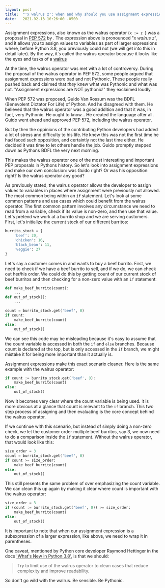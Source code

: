 ```yaml
---
layout: post
title:  "'x walrus z': when and why should you use assignment expressions?"
date:   2021-02-13 10:26:00 -0500
---  
```

Assignment expressions, also known as the walrus operator (```x := z ```) was a proposal in <a href = "https://www.python.org/dev/peps/pep-0572/" target="_blank">PEP 572</a> by . The expression above is pronounced "*x walrus z*", and it allows you to assign values to variables as part of larger expressions where, before Python 3.8, you previously could not (we will get into this in detail later). By the way, it's called the walrus operator because it looks like the eyes and tusks of a <a href="https://en.wikipedia.org/wiki/Walrus#/media/File:Pacific_Walrus_-_Bull_(8247646168).jpg" target="_blank">walrus</a>

At the time, the walrus operator was met with a lot of controversy. During the proposal of the walrus operator in PEP 572, some people argued that assignment expressions were bad and not Pythonic. These people really pushed back and claimed that *they* knew what was Pythonic and what was not. "Assignment expressions are NOT pythonic!" they exclaimed loudly. 

When PEP 572 was proposed, Guido Van Rossum was the BDFL (Benevolent Dictator For Life) of Python. And he disagreed with them. He believed that the walrus operator was a good addition and that it was, in fact, very Pythonic. He ought to know... He created the language after all. Guido went ahead and approved PEP 572, including the walrus operator.

But by then the oppinions of the contributing Python developers had added a lot of stress and difficulty to his life. He knew this was not the first time he had faced such opposition, and certaintly not the last time either. He decided it was time to let others handle the job. Guido promptly stepped down as Pythons BDFL the very next morning. 

This makes the walrus operator one of the most interesting and important PEP proposals in Pythons history. So let's look into assignment expressions and make our own conclusion: was Guido right? Or was his opposition right? Is the walrus operator any good?

As previously stated, the walrus operator allows the developer to assign values to variables in places where assignment were previously not allowed. The most common being within an ```if``` statement. Let's look at some common patterns and use cases which could benefit from the walrus operator. The first common pattern involves any circumstance we need to read from a variable, check if its value is non-zero, and then use that value. Let's pretend we work at a burrito shop and we are serving customers. First, let's initialize the current stock of our different burritos:
```python
burrito_stock = {
    'beef': 20,
    'chicken': 16,
    'black_bean': 11,
    'veggie': 27
}
```
Let's say a customer comes in and wants to buy a beef burrito. First, we need to check if we have a beef burrito to sell, and if we do, we can check out her/his order. We could do this by getting count of our current stock of beef burritos and then checking for a non-zero value with an ```if``` statement:
```python
def make_beef_burrito(count):
    ...
def out_of_stock():
    ...

count = burrito_stock.get('beef', 0)
if count:
    make_beef_burrito(count)
else:
    out_of_stock()

```
We can see this code may be misleading because it's easy to assume that the count variable is accessed in both the ```if``` and ```else``` branches. Because count is declared at the top, but is only accessed in the ```if``` branch, we might mistake it for being more important than it actually is. 

Assignment expressions make this exact scenario cleaner. Here is the same example with the walrus operator:
```python
if count := burrito_stock.get('beef', 0):
    make_beef_burrito(count)
else:
    out_of_stock()

```
Now it becomes very clear where the count variable is being used. It is more obvious at a glance that count is relevant to the ```if``` branch. This two step process of assigning and then evaluating is the core concept behind the walrus operator. 

If we continue with this scenario, but instead of simply doing a non-zero check, we let the customer order multiple beef burritos, say 3, we now need to do a comparison inside the ```if``` statement. Without the walrus operator, that would look like this:
```python
size_order = 3
count = burrito_stock.get('beef', 0)
if count >= size_order:
    make_beef_burrito(count)
else:
    out_of_stock()

```
This still presents the same problem of over emphasizing the count variable. We can clean this up again by making it clear where count is important with the walrus operator:
```python
size_order = 3
if (count := burrito_stock.get('beef', 0)) >= size_order:
    make_beef_burrito(count)
else:
    out_of_stock()

```
It is important to note that when our assignment expression is a subexpression of a larger expression, like above, we need to wrap it in parentheses. 







One caveat, mentioned by Python core developer Raymond Hettinger in the docs <a href="https://docs.python.org/3/whatsnew/3.8.html" target="_blank">'What's New in Python 3.8'</a>, is that we should:
> Try to limit use of the walrus operator to clean cases that reduce complexity and improve readability.  

So don't go wild with the walrus. Be sensible. Be Pythonic.
